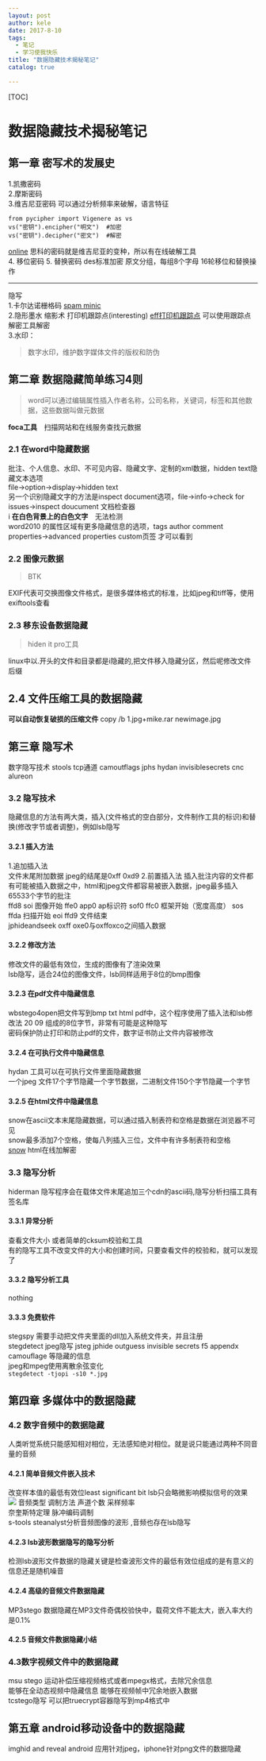```yaml
---
layout: post
author: kele
date: 2017-8-10
tags:
  - 笔记
  - 学习使我快乐
title: "数据隐藏技术揭秘笔记"
catalog: true

---
```

[TOC]
# 数据隐藏技术揭秘笔记
## 第一章 密写术的发展史
1.凯撒密码   
2.摩斯密码   
3.维吉尼亚密码  可以通过分析频率来破解，语言特征
```
from pycipher import Vigenere as vs
vs("密钥").encipher("明文")  #加密
vs("密钥").decipher("密文")  #解密
```
[online](http://planetcalc.com/2468/)
思科的密码就是维吉尼亚的变种，所以有在线破解工具   
4. 移位密码
5. 替换密码 des标准加密 原文分组，每组8个字母 16轮移位和替换操作

----
隐写   
1.卡尔达诺栅格码 [spam minic](http://www.spammimic.com/)   
2.隐形墨水 缩影术  打印机跟踪点(interesting) [eff打印机跟踪点](http://www.eff.org/pages/list-printers-which-do-or-do-not-display-tracking-dots)    可以使用跟踪点解密工具解密   
3.水印：
>数字水印，维护数字媒体文件的版权和防伪

## 第二章  数据隐藏简单练习4则
>word可以通过编辑属性插入作者名称，公司名称，关键词，标签和其他数据，这些数据叫做元数据     

**foca工具**　扫描网站和在线服务查找元数据    

### 2.1 在word中隐藏数据   
批注、个人信息、水印、不可见内容、隐藏文字、定制的xml数据，hidden text隐藏文本选项   
file->option->display->hidden text     
另一个识别隐藏文字的方法是inspect document选项，file->info->check for issues->inspect doucument   文档检查器    
i **在白色背景上的白色文字**　无法检测    
word2010 的属性区域有更多隐藏信息的选项，tags author comment   properties->advanced properties custom页签 才可以看到  
### 2.2 图像元数据  
>BTK   

EXIF代表可交换图像文件格式，是很多媒体格式的标准，比如jpeg和tiff等，使用exiftools查看     
### 2.3 移东设备数据隐藏
>hiden it pro工具     

linux中以.开头的文件和目录都是i隐藏的,把文件移入隐藏分区，然后呢修改文件后缀  

## 2.4 文件压缩工具的数据隐藏  
**可以自动恢复破损的压缩文件**  copy /b 1.jpg+mike.rar newimage.jpg    


## 第三章 隐写术
数字隐写技术  stools tcp通道   camoutflags jphs  hydan  invisiblesecrets cnc alureon   
### 3.2 隐写技术
隐藏信息的方法有两大类，插入(文件格式的空白部分，文件制作工具的标识)和替换(修改字节或者调整)，例如lsb隐写     
#### 3.2.1 插入方法
1.追加插入法  
文件末尾附加数据 jpeg的结尾是0xff 0xd9
2.前置插入法
插入批注内容的文件都有可能被插入数据之中，html和jpeg文件都容易被嵌入数据，jpeg最多插入65533个字节的批注    
ffd8 soi 图像开始   ffe0 app0  ap标识符    sof0 ffc0  框架开始（宽度高度） sos ffda 扫描开始  eoi  ffd9 文件结束    
jphideandseek   oxff oxe0与oxffoxco之间插入数据   
#### 3.2.2 修改方法
修改文件的最低有效位，生成的图像有了渲染效果    
lsb隐写，适合24位的图像文件，lsb同样适用于8位的bmp图像   
#### 3.2.3 在pdf文件中隐藏信息   
wbstego4open把文件写到bmp txt html pdf中，这个程序使用了插入法和lsb修改法 20 09 组成的8位字节，非常有可能是这种隐写  
密码保护防止打印和防止pdf的文件，数字证书防止文件内容被修改   
#### 3.2.4 在可执行文件中隐藏信息
hydan 工具可以在可执行文件里面隐藏数据       
一个jpeg 文件17个字节隐藏一个字节数据，二进制文件150个字节隐藏一个字节    
#### 3.2.5 在html文件中隐藏信息
snow在ascii文本末尾隐藏数据，可以通过插入制表符和空格是数据在浏览器不可见   
snow最多添加7个空格，使每八列插入三位，文件中有许多制表符和空格     
[snow](http://fog.misty.com/perry/ccs/snow/snow/snow.html) html在线加解密   
### 3.3 隐写分析  
hiderman 隐写程序会在载体文件末尾追加三个cdn的ascii码,隐写分析扫描工具有签名库    
#### 3.3.1 异常分析 
查看文件大小 或者简单的cksum校验和工具   
有的隐写工具不改变文件的大小和创建时间，只要查看文件的校验和，就可以发现了   
#### 3.3.2 隐写分析工具   
nothing
#### 3.3.3 免费软件  
stegspy    需要手动把文件夹里面的dll加入系统文件夹，并且注册   
stegdetect    jpeg隐写    jsteg jphide outguess invisible secrets f5 appendx camouflage 等隐藏的信息    
jpeg和mpeg使用离散余弦变化    
`stegdetect -tjopi -s10 *.jpg`

## 第四章 多媒体中的数据隐藏  
### 4.2 数字音频中的数据隐藏
人类听觉系统只能感知相对相位，无法感知绝对相位。就是说只能通过两种不同音量的音频    
#### 4.2.1 简单音频文件嵌入技术
改变样本值的最低有效位least significant bit lsb只会略微影响模拟信号的效果  
![](http://or4d8nhvk.bkt.clouddn.com/17-8-11/27198040.jpg)
音频类型 调制方法  声道个数  采样频率   
奈奎斯特定理    脉冲编码调制    
s-tools  steanalyst分析音频图像的波形   ,音频也存在lsb隐写  
#### 4.2.3 lsb波形数据隐写的隐写分析   
检测lsb波形文件数据的隐藏关键是检查波形文件的最低有效位组成的是有意义的信息还是随机噪音   
#### 4.2.4 高级的音频文件数据隐藏
MP3stego 数据隐藏在MP3文件奇偶校验快中，载荷文件不能太大，嵌入率大约是0.1%  
#### 4.2.5 音频文件数据隐藏小结
### 4.3数字视频文件中的数据隐藏
msu stego  运动补偿压缩视频格式或者mpegx格式，去除冗余信息   
能够在全动态视频中隐藏信息   能够在视频帧中冗余地嵌入数据    
tcstego隐写 可以把truecrypt容器隐写到mp4格式中

## 第五章 android移动设备中的数据隐藏  
imghid and reveal android 应用针对jpeg，iphone针对png文件的数据隐藏    
